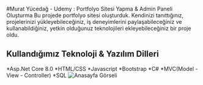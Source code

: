 #Murat Yücedağ - Udemy : Portfolyo Sitesi Yapma & Admin Paneli Oluşturma
Bu projede portfolyo sitesi oluşturduk. Kendinizi tanıttığınız, projelerinizi yükleyebileceğiniz, iş deneyimlerini paylaşabileceğiniz ve kullanabildiğiniz, yetkin olduğunuz teknolojileri ekleyebileceğiniz bir proje oldu.
## Kullandığımız Teknoloji & Yazılım Dilleri
*Asp.Net Core 8.0
*HTML/CSS
*Javascript
*Bootstrap
*C#
*MVC(Model - View - Controller)
*SQL
![Anasayfa Görseli](C:\Users\ahmet\Downloads\Index_Anasayfa.png "Anasayfa Görseli")
